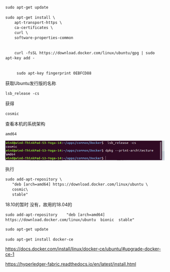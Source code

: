

```
sudo apt-get update

sudo apt-get install \
    apt-transport-https \
    ca-certificates \
    curl \
    software-properties-common


    curl -fsSL https://download.docker.com/linux/ubuntu/gpg | sudo apt-key add -


     sudo apt-key fingerprint 0EBFCD88

```


获取Ubuntu发行版的名称
```
lsb_release -cs
```
获得
```
cosmic
```

查看本机的系统架构
```
amd64
```
![](images/2018-11-23-00-12-10.png)

执行
```
sudo add-apt-repository \
   "deb [arch=amd64] https://download.docker.com/linux/ubuntu \
   cosmic\
   stable"
```

18.10的暂时 没有，故用的18.04的
```
sudo add-apt-repository    "deb [arch=amd64] https://download.docker.com/linux/ubuntu  bionic  stable"
```

```
sudo apt-get update

sudo apt-get install docker-ce

```


https://docs.docker.com/install/linux/docker-ce/ubuntu/#upgrade-docker-ce-1


https://hyperledger-fabric.readthedocs.io/en/latest/install.html